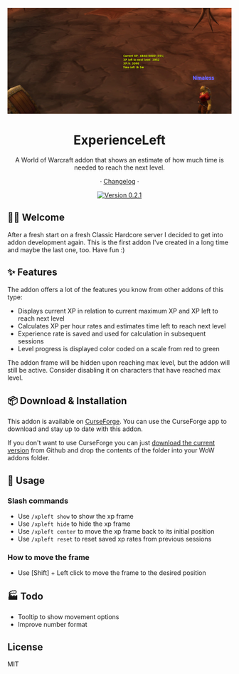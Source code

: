 <div align="center">

![Screenshot][image-screenshot]

# ExperienceLeft

A World of Warcraft addon that shows an estimate of how much time is needed to reach the next level.

· [Changelog](./CHANGELOG.md) ·

[![Version 0.2.1][github-release-shield]][github-release-link]

</div>

## 👋🏻 Welcome

After a fresh start on a fresh Classic Hardcore server I decided to get into addon development again. This is the first addon I've created in a long time and maybe the last one, too. Have fun :)

## ✨ Features

The addon offers a lot of the features you know from other addons of this type:

-   Displays current XP in relation to current maximum XP and XP left to reach next level
-   Calculates XP per hour rates and estimates time left to reach next level
-   Experience rate is saved and used for calculation in subsequent sessions
-   Level progress is displayed color coded on a scale from red to green

The addon frame will be hidden upon reaching max level, but the addon will still be active. Consider disabling it on characters that have reached max level.

## 📦 Download & Installation

This addon is available on [CurseForge][curseforge-release-link]. You can use the CurseForge app to download and stay up to date with this addon.

If you don't want to use CurseForge you can just [download the current version][github-release-link] from Github and drop the contents of the folder into your WoW addons folder.

## 🔨 Usage

### Slash commands

- Use `/xpleft show` to show the xp frame
- Use `/xpleft hide` to hide the xp frame
- Use `/xpleft center` to move the xp frame back to its initial position
- Use `/xpleft reset` to reset saved xp rates from previous sessions

### How to move the frame

- Use [Shift] + Left click to move the frame to the desired position

## 🏭 Todo

-   Tooltip to show movement options
-   Improve number format

## License

MIT

<!-- Links -->

[curseforge-release-link]: https://www.curseforge.com/wow/addons/experience-left
[github-release-shield]: https://img.shields.io/badge/version-0.2.1-blue?color=369eff&labelColor=black&logo=github
[github-release-link]: https://github.com/hjenneberg/wow-experience-left/releases/tag/0.2.1
[image-screenshot]: ./docs/images/screenshot.png
